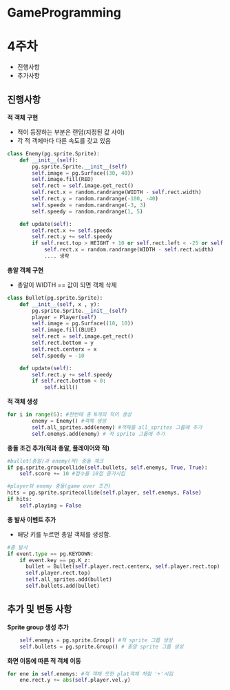 <h1>GameProgramming

# 4주차 #
- 진행사항
- 추가사항

## 진행사항 ##

**적 객체 구현**
* 적이 등장하는 부분은 랜덤(지정된 값 사이)
* 각 적 객체마다 다른 속도를 갖고 있음
```python
class Enemy(pg.sprite.Sprite):
    def __init__(self):
        pg.sprite.Sprite.__init__(self)
        self.image = pg.Surface((30, 40))
        self.image.fill(RED)
        self.rect = self.image.get_rect()
        self.rect.x = random.randrange(WIDTH - self.rect.width)
        self.rect.y = random.randrange(-100, -40)
        self.speedx = random.randrange(-3, 3)
        self.speedy = random.randrange(1, 5)

    def update(self):
        self.rect.x += self.speedx
        self.rect.y += self.speedy
        if self.rect.top > HEIGHT + 10 or self.rect.left < -25 or self.rect.right > WIDTH + 20:
            self.rect.x = random.randrange(WIDTH - self.rect.width)
            .... 생략
```


**총알 객체 구현**
* 총알이 WIDTH == 값이 되면 객체 삭제
```python
class Bullet(pg.sprite.Sprite):
    def __init__(self, x , y):
        pg.sprite.Sprite.__init__(self)
        player = Player(self)
        self.image = pg.Surface((10, 10))
        self.image.fill(BLUE)
        self.rect = self.image.get_rect()
        self.rect.bottom = y
        self.rect.centerx = x
        self.speedy = -10

    def update(self):
        self.rect.y += self.speedy
        if self.rect.bottom < 0:
            self.kill()
```

**적 객체 생성**

```python
for i in range(6): #한번에 총 N개의 적이 생성
        enemy = Enemy() #객체 생성
        self.all_sprites.add(enemy) #객체를 all_sprites 그룹에 추가
        self.enemys.add(enemy) # 적 sprite 그룹에 추가
```

**충돌 조건 추가(적과 총알, 플레이어와 적)**

```python
#bullet(총알)과 enemy(적) 충돌 체크
if pg.sprite.groupcollide(self.bullets, self.enemys, True, True):
    self.score += 10 #점수를 10점 증가시킴

#player와 enemy 충돌(game over 조건)
hits = pg.sprite.spritecollide(self.player, self.enemys, False)
if hits:
    self.playing = False
```

**총 발사 이벤트 추가**
* 해당 키를 누르면 총알 객체를 생성함.

```python
#총 발사
if event.type == pg.KEYDOWN:
    if event.key == pg.K_z:
      bullet = Bullet(self.player.rect.centerx, self.player.rect.top)
      self.player.rect.top)
      self.all_sprites.add(bullet)
      self.bullets.add(bullet)
```

## 추가 및 변동 사항 ##

**Sprite group 생성 추가**

```python
    self.enemys = pg.sprite.Group() #적 sprite 그룹 생성
    self.bullets = pg.sprite.Group() # 총알 sprite 그룹 생성
```

**화면 이동에 따른 적 객체 이동**
```python
for ene in self.enemys: #적 객체 또한 plat객체 처럼 '+'시킴
    ene.rect.y += abs(self.player.vel.y)
  ```
